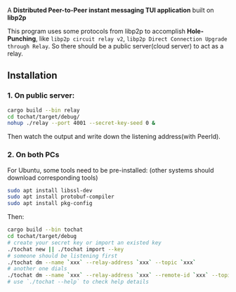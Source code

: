 A **Distributed Peer-to-Peer instant messaging TUI application** built on **libp2p**

This program uses some protocols from libp2p to accomplish **Hole-Punching**, like `libp2p circuit relay v2`,  `libp2p Direct Connection Upgrade through Relay`. So there should be a public server(cloud server) to act as a relay.

## Installation

### 1. On public server:
```sh
cargo build --bin relay
cd tochat/target/debug/
nohup ./relay --port 4001 --secret-key-seed 0 &
```
Then watch the output and write down the listening address(with PeerId).
### 2. On both PCs 

For Ubuntu, some tools need to be pre-installed:
(other systems should download corresponding tools)

```sh
sudo apt install libssl-dev
sudo apt install protobuf-compiler
sudo apt install pkg-config
```
Then:
```sh
cargo build --bin tochat
cd tochat/target/debug
# create your secret key or import an existed key
./tochat new || ./tochat import --key
# someone should be listening first
./tochat dm --name `xxx` --relay-address `xxx` --topic `xxx`
# another one dials
./tochat dm --name `xxx` --relay-address `xxx` --remote-id `xxx` --topic `xxx`
# use `./tochat --help` to check help details
```